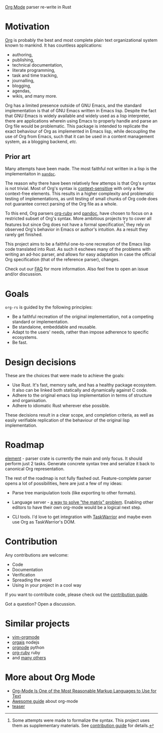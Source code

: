 [Org Mode](https://orgmode.org/) parser re-write in Rust


# Motivation

[Org](https://orgmode.org/) is probably the best and most complete plain text
organizational system known to mankind.  It has countless applications:
- authoring,
- publishing,
- technical documentation,
- literate programming,
- task and time tracking,
- journalling,
- blogging,
- agendas,
- wikis,
and many more.

Org has a limited presence outside of GNU Emacs, and the standard
implementation is that of GNU Emacs written in Emacs lisp.  Despite
the fact that GNU Emacs is widely available and widely used as a lisp
interpreter, there are applications wherein using Emacs to properly
handle and parse an Org file would be problematic.  This package is
intended to replicate the exact behaviour of Org as implemented in
Emacs lisp, while decoupling the use of Org from Emacs, such that it
can be used in a content management system, as a blogging backend, _etc._

## Prior art

Many attempts have been made.  The most faithful not written in a lisp is the implementaiton in [`pandoc`](https://github.com/jgm/pandoc).

The reason why there have been relatively few attemps is that Org's
syntax is not trivial.  Most of Org's syntax is
[context-sensitive](https://en.wikipedia.org/wiki/Chomsky_hierarchy#Type-1_grammars)
with only a few context-free elements.  This results in a higher
complexity and problematic testing of implementations, as unit testing
of small chunks of Org code does not guarantee correct parsing of the
Org file as a whole.

To this end, Org parsers
[org-ruby](https://github.com/wallyqs/org-ruby) and
[pandoc](https://pandoc.org/), have chosen to focus on a restricted
subset of Org's syntax.  More ambitious projects try to cover all
features but since Org does not have a formal
specification[^1] they rely on observed Org's behavior in
Emacs or author's intuition.  As a result they rarely get finished.

This project aims to be a faithful one-to-one recreation of the Emacs
lisp code translated into Rust.  As such it eschews many of the
problems with writing an ad-hoc parser, and allows for easy adaptation
in case the official Org specification (that of the reference parser),
changes.

Check out our [FAQ](https://github.com/org-rs/org-rs/wiki/FAQ) for
more information.  Also feel free to open an issue and/or discussion.

# Goals

`org-rs` is guided by the following principles:
- Be a faithful recreation of the original implementation, not a
  competing standard or implementation.
- Be standalone, embeddable and reusable.
- Adapt to the users' needs, rather than impose adherence to specific ecosystems.
- Be fast.


# Design decisions

These are the choices that were made to achieve the goals:

- Use Rust.  It's fast, memory safe, and has a healthy package
  ecosystem.  It also can be linked both statically and dynamically
  against C code.
- Adhere to the original emacs lisp implementation in terms of
  structure and organisation.
- Adhere to idiomatic Rust wherever else possible.

These decisions result in a clear scope, and completion criteria, as
well as easily verifiable replication of the behaviour of the original
lisp implementation.


# Roadmap

[element](rust/element) - parser crate is currently the main and only focus.
It should perform just 2 tasks. Generate concrete syntax tree and serialize it
back to canonical Org representation.

The rest of the roadmap is not fully flashed out. Feature-complete parser opens
a lot of possibilities, here are just a few of my ideas:

- Parse tree manipulation tools (like exporting to other formats).
- Language server - [a way to solve "the matrix" problem](https://langserver.org/).
  Enabling other editors to have their own org-mode would be a logical next step.

- CLI tools. I'd love to get integration with
  [TaskWarrior](https://github.com/GothenburgBitFactory/taskwarrior)
  and maybe even use Org as TaskWarrior's DOM.


# Contribution

Any contributions are welcome:
- Code
- Documentation
- Verification
- Spreading the word
- Using in your project in a cool way

If you want to contribute code, please check out the [contribution
guide](doc/CONTRIBUTING.org).

Got a question?  Open a discussion.

# Similar projects

- [vim-orgmode](https://github.com/jceb/vim-orgmode)
- [orgajs](https://github.com/xiaoxinghu/orgajs) nodejs
- [orgnode](http://members.optusnet.com.au/~charles57/GTD/orgnode.html) python
- [org-ruby](https://github.com/wallyqs/org-ruby) ruby
- and [many others](https://orgmode.org/worg/org-tools/index.html)


# More about Org Mode


- [Org-Mode Is One of the Most Reasonable Markup Languages to Use for Text](https://karl-voit.at/2017/09/23/orgmode-as-markup-only/)
- [Awesome guide](http://doc.norang.ca/org-mode.html) about org-mode
- [teaser](https://github.com/novoid/org-mode-workshop/blob/master/featureshow/org-mode-teaser.org)


[^1]: Some attempts were made to formalize the syntax. This project uses them as supplementary materials.
See [contribution guide](doc/CONTRIBUTING.org) for details.
